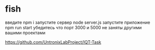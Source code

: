 # fish

введите npm i
запустите сервер node server.js
запустите приложение npm run start 
убедитесь что порт 3000 и 5000 не заняты другими вашими проектами

https://github.com/UntronixLabProject/IQT-Task
